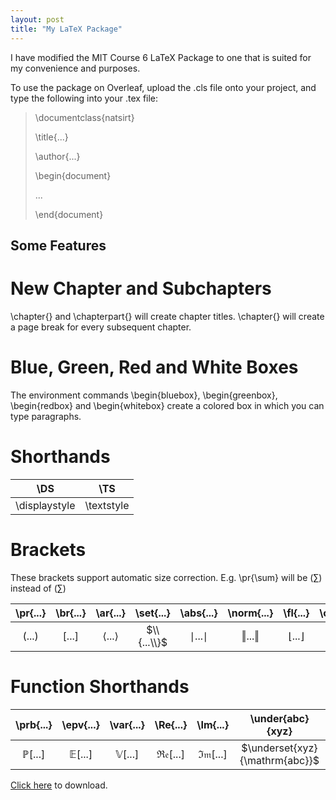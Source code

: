 ```yaml
---
layout: post
title: "My LaTeX Package"
---
```


I have modified the MIT Course 6 LaTeX Package to one that is suited for my convenience and purposes. 


To use the package on Overleaf, upload the .cls file onto your project, and type the following into your .tex file:

>\documentclass{natsirt}
>
>\title{...}
>
>\author{...}
>
>\begin{document}
>
>...
>
>\end{document}

## Some Features

# New Chapter and Subchapters

\chapter{} and \chapterpart{} will create chapter titles. \chapter{} will create a page break for every subsequent chapter.

# Blue, Green, Red and White Boxes

The environment commands \begin{bluebox}, \begin{greenbox}, \begin{redbox} and \begin{whitebox} create a colored box in which you can type paragraphs.

# Shorthands

| \DS           | \TS        |
|:-------------:|:----------:|
| \displaystyle | \textstyle |

# Brackets

These brackets support automatic size correction. E.g. \pr{\sum} will be $\left(\sum\right)$ instead of $(\sum)$

| \pr{...} | \br{...} | \ar{...}               | \set{...} | \abs{...}       | \norm{...}        | \fl{...}             | \ce{...}           |
|:--------:|:--------:|:----------------------:|:---------:|:---------------:|:-----------------:|:--------------------:|:------------------:|
| $(...)$  | $[...]$  | $\langle ... \rangle$  | $\\{...\\}$ | $\mid ... \mid$ | $\Vert ... \Vert$ | $\lfloor...\rfloor$  | $\lceil...\rceil$  |

# Function Shorthands

| \prb{...}         | \epv{...}         | \var{...}         | \Re{...}            | \Im{...}             | \under{abc}{xyz}               |
|:-----------------:|:-----------------:|:-----------------:|:---------------------:|:--------------------:|:------------------------------:|
| $\mathbb{P}[...]$ | $\mathbb{E}[...]$ | $\mathbb{V}[...]$ | $\mathfrak{Re}[...]$ | $\mathfrak{Im}[...]$ | $\underset{xyz}{\mathrm{abc}}$ |

<a href="https://raw.githubusercontent.com/Tristanchaang/tristanchaang.github.io/main/downloads/natsirt.zip" download>Click here</a> to download.
